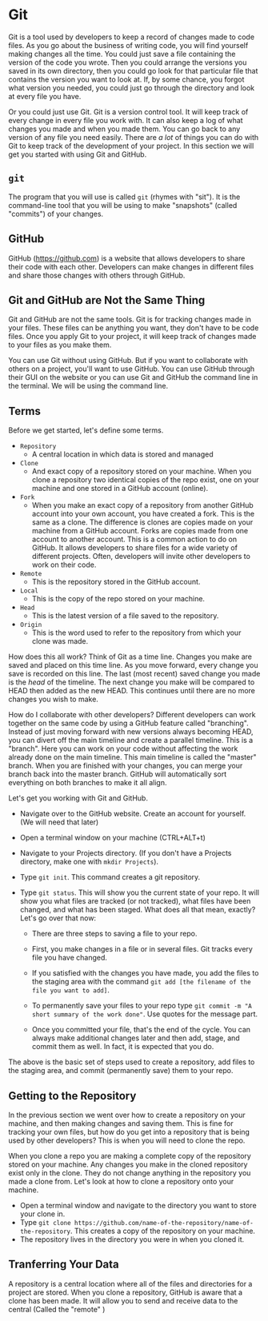 # Git

Git is a tool used by developers to keep a record of changes made to code files. As you go about the business of writing code, you will find yourself making changes all the time. You could just save a file containing the version of the code you wrote. Then you could arrange the versions you saved in its own directory, then you could go look for that particular file that contains the version you want to look at. If, by some chance, you forgot what version you needed, you could just go through the directory and look at every file you have.

Or you could just use Git. Git is a version control tool. It will keep track of every change in every file you work with. It can also keep a log of what changes you made and when you made them. You can go back to any version of any file you need easily. There are *a lot* of things you can do with Git to keep track of the development of your project. In this section we will get you started with using Git and GitHub.

## `git`

The program that you will use is called `git` (rhymes with "sit"). It is the command-line tool that you will be using to make "snapshots" (called "commits") of your changes.

## GitHub

GitHub (<https://github.com>) is a website that allows developers to share their code with each other. Developers can make changes in different files and share those changes with others through GitHub.

## Git and GitHub are Not the Same Thing

Git and GitHub are not the same tools. Git is for tracking changes made in your files. These files can be anything you want, they don't have to be code files. Once you apply Git to your project, it will keep track of changes made to your files as you make them.

You can use Git without using GitHub. But if you want to collaborate with others on a project, you'll want to use GitHub. You can use GitHub through their GUI on the website or you can use Git and GitHub the command line in the terminal. We will be using the command line.

## Terms

Before we get started, let's define some terms.

* `Repository`
    - A central location in which data is stored and managed
* `Clone`
    - And exact copy of a repository stored on your machine. When you clone a repository two identical copies of the repo exist, one on your machine and one stored in a GitHub account (online).
* `Fork`
    - When you make an exact copy of a repository from another GitHub account into your own account, you have created a fork. This is the same as a clone. The difference is clones are copies made on your machine from a GitHub account. Forks are copies made from one account to another account. This is a common action to do on GitHub. It allows developers to share files for a wide variety of different projects. Often, developers will invite other developers to work on their code.
* `Remote`
    - This is the repository stored in the GitHub account.
* `Local`
    - This is the copy of the repo stored on your machine.
* `Head`
    - This is the latest version of a file saved to the repository.
* `Origin`
    - This is the word used to refer to the repository from which your clone was made.

How does this all work? Think of Git as a time line. Changes you make are saved and placed on this time line. As you move forward, every change you save is recorded on this line. The last (most recent) saved change you made is the *head* of the timeline. The next change you make will be compared to HEAD then added as the new HEAD. This continues until there are no more changes you wish to make.

How do I collaborate with other developers?
Different developers can work together on the same code by using a GitHub feature called "branching". Instead of just moving forward with new versions always becoming HEAD, you can divert off the main timeline and create a parallel timeline. This is a "branch". Here you can work on your code without affecting the work already done on the main timeline. This main timeline is called the "master" branch. When you are finished with your changes, you can merge your branch back into the master branch. GitHub will automatically sort everything on both branches to make it all align.

Let's get you working with Git and GitHub.

* Navigate over to the GitHub website. Create an account for yourself. (We will need that later)
* Open a terminal window on your machine (CTRL+ALT+t)
* Navigate to your Projects directory. (If you don't have a Projects directory, make one with `mkdir Projects`).
* Type `git init`. This command creates a git repository.
* Type `git status`. This will show you the current state of your repo. It will show you what files are tracked (or not tracked), what files have been changed, and what has been staged. What does all that mean, exactly? Let's go over that now:

  * There are three steps to saving a file to your repo.

  * First, you make changes in a file or in several files. Git tracks every file you have changed.
  * If you satisfied with the changes you have made, you add the files to the staging area with the command `git add [the filename of the file you want to add]`.
  * To permanently save your files to your repo type `git commit -m "A short summary of the work done"`. Use quotes for the message part.
  * Once you committed your file, that's the end of the cycle. You can always make additional changes later and then add, stage, and commit them as well. In fact, it is expected that you do.

The above is the basic set of steps used to create a repository, add files to the staging area, and commit (permanently save) them to your repo.

## Getting to the Repository

In the previous section we went over how to create a repository on your machine, and then making changes and saving them. This is fine for tracking your own files, but how do you get into a repository that is being used by other developers? This is when you will need to clone the repo.

When you clone a repo you are making a complete copy of the repository stored on your machine. Any changes you make in the cloned repository exist only in the clone. They do not change anything in the repository you made a clone from. Let's look at how to clone a repository onto your machine.

* Open a terminal window and navigate to the directory you want to store your clone in.
* Type `git clone https://github.com/name-of-the-repository/name-of-the-repository`. This creates a copy of the repository on your machine.
* The repository lives in the directory you were in when you cloned it.

## Tranferring Your Data

A repository is a central location where all of the files and directories for a project are stored. When you clone a repository, GitHub is aware that a clone has been made. It will allow you to send and receive data to the central (Called the "remote" )
